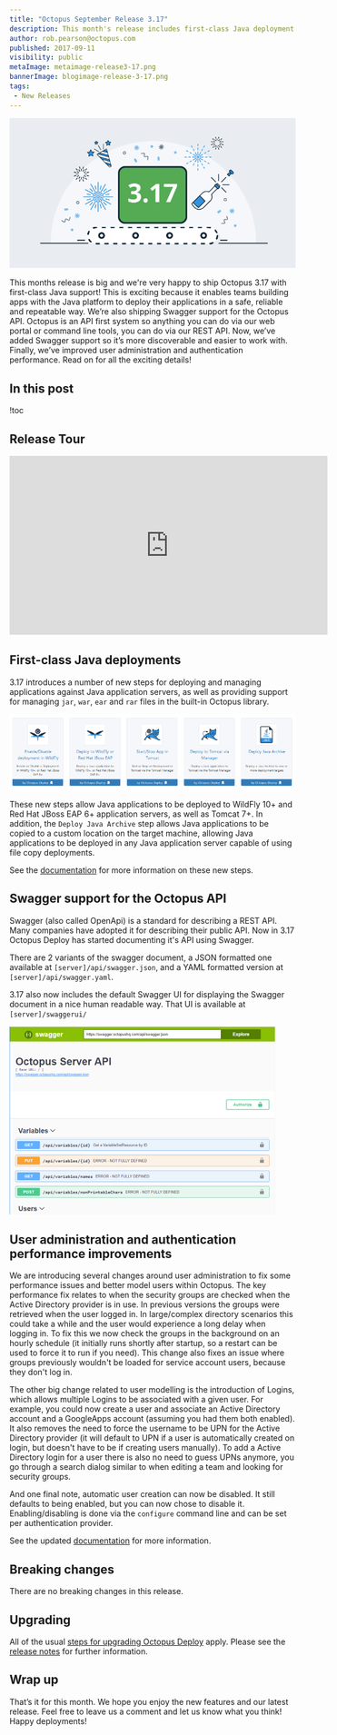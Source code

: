 ```yaml
---
title: "Octopus September Release 3.17"
description: This month's release includes first-class Java deployment support, Swagger support for the Octopus API bug fixes and more.
author: rob.pearson@octopus.com
published: 2017-09-11
visibility: public
metaImage: metaimage-release3-17.png
bannerImage: blogimage-release-3-17.png
tags:
 - New Releases
---
```


![Octopus 3.17 release announcement](blogimage-release-3-17.png)

This months release is big and we're very happy to ship Octopus 3.17 with first-class Java support! This is exciting because it enables teams building apps with the Java platform to deploy their applications in a safe, reliable and repeatable way.  We’re also shipping Swagger support for the Octopus API. Octopus is an API first system so anything you can do via our web portal or command line tools, you can do via our REST API.  Now, we’ve added Swagger support so it’s more discoverable and easier to work with. Finally, we’ve improved user administration and authentication performance.  Read on for all the exciting details!

## In this post

!toc

## Release Tour

<iframe width="560" height="315" src="https://www.youtube.com/embed/2vpxRy2yXAI" frameborder="0" allowfullscreen></iframe>

## First-class Java deployments

3.17 introduces a number of new steps for deploying and managing applications against Java application servers, as well as providing support for managing `jar`, `war`, `ear` and `rar` files in the built-in Octopus library.

![Java Steps](java-steps.png)

These new steps allow Java applications to be deployed to WildFly 10+ and Red Hat JBoss EAP 6+ application servers, as well as Tomcat 7+. In addition, the `Deploy Java Archive` step allows Java applications to be copied to a custom location on the target machine, allowing Java applications to be deployed in any Java application server capable of using file copy deployments.

See the [documentation](http://g.octopushq.com/JavaAppDeploy) for more information on these new steps.

## Swagger support for the Octopus API

Swagger (also called OpenApi) is a standard for describing a REST API. Many companies have adopted it for describing their public API. Now in 3.17 Octopus Deploy has started documenting it's API using Swagger.

There are 2 variants of the swagger document, a JSON formatted one available at `[server]/api/swagger.json`, and a YAML formatted version at `[server]/api/swagger.yaml`.

3.17 also now includes the default Swagger UI for displaying the Swagger document in a nice human readable way. That UI is available at `[server]/swaggerui/`

![Swagger UI](swagger.png)

## User administration and authentication performance improvements

We are introducing several changes around user administration to fix some performance issues and better model users within Octopus. The key performance fix relates to when the security groups are checked when the Active Directory provider is in use. In previous versions the groups were retrieved when the user logged in. In large/complex directory scenarios this could take a while and the user would experience a long delay when logging in. To fix this we now check the groups in the background on an hourly schedule (it initially runs shortly after startup, so a restart can be used to force it to run if you need). This change also fixes an issue where groups previously wouldn't be loaded for service account users, because they don't log in.

The other big change related to user modelling is the introduction of Logins, which allows multiple Logins to be associated with a given user. For example, you could now create a user and associate an Active Directory account and a GoogleApps account (assuming you had them both enabled). It also removes the need to force the username to be UPN for the Active Directory provider (it will default to UPN if a user is automatically created on login, but doesn't have to be if creating users manually). To add a Active Directory login for a user there is also no need to guess UPNs anymore, you go through a search dialog similar to when editing a team and looking for security groups.

And one final note, automatic user creation can now be disabled. It still defaults to being enabled, but you can now chose to disable it. Enabling/disabling is done via the `configure` command line and can be set per authentication provider.

See the updated [documentation](http://g.octopushq.com/AuthenticationProviders) for more information.

## Breaking changes

There are no breaking changes in this release.

## Upgrading

All of the usual [steps for upgrading Octopus Deploy](https://octopus.com/docs/administration/upgrading) apply. Please see the [release notes](https://octopus.com/downloads/compare?to=3.17.0) for further information.

## Wrap up

That’s it for this month. We hope you enjoy the new features and our latest release. Feel free to leave us a comment and let us know what you think! Happy deployments!
